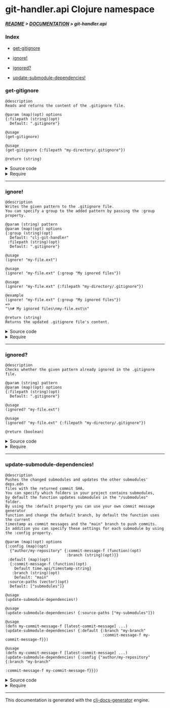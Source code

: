 
# git-handler.api Clojure namespace

##### [README](../../../README.md) > [DOCUMENTATION](../../COVER.md) > git-handler.api

### Index

- [get-gitignore](#get-gitignore)

- [ignore!](#ignore)

- [ignored?](#ignored)

- [update-submodule-dependencies!](#update-submodule-dependencies)

### get-gitignore

```
@description
Reads and returns the content of the .gitignore file.
```

```
@param (map)(opt) options
{:filepath (string)(opt)
  Default: ".gitignore"}
```

```
@usage
(get-gitignore)
```

```
@usage
(get-gitignore {:filepath "my-directory/.gitignore"})
```

```
@return (string)
```

<details>
<summary>Source code</summary>

```
(defn get-gitignore
  ([]
   (get-gitignore {}))

  ([{:keys [filepath] :or {filepath gitignore.config/DEFAULT-GITIGNORE-FILEPATH}}]
   (io/read-file filepath)))
```

</details>

<details>
<summary>Require</summary>

```
(ns my-namespace (:require [git-handler.api :refer [get-gitignore]]))

(git-handler.api/get-gitignore ...)
(get-gitignore                 ...)
```

</details>

---

### ignore!

```
@description
Writes the given pattern to the .gitignore file.
You can specify a group to the added pattern by passing the :group property.
```

```
@param (string) pattern
@param (map)(opt) options
{:group (string)(opt)
  Default: "clj-git-handler"
 :filepath (string)(opt)
  Default: ".gitignore"}
```

```
@usage
(ignore! "my-file.ext")
```

```
@usage
(ignore! "my-file.ext" {:group "My ignored files"})
```

```
@usage
(ignore! "my-file.ext" {:filepath "my-directory/.gitignore"})
```

```
@example
(ignore! "my-file.ext" {:group "My ignored files"})
=>
"\n# My ignored files\nmy-file.ext\n"
```

```
@return (string)
Returns the updated .gitignore file's content.
```

<details>
<summary>Source code</summary>

```
(defn ignore!
  ([pattern]
   (ignore! pattern {}))

  ([pattern {:keys [group] :or {group "clj-git-handler"} :as options}]
   (let [gitignore (gitignore.env/get-gitignore options)]
        (letfn [(group-exists?    [group]     (string/contains-part? gitignore (str "# "group)))
                (write-gitignore! [gitignore] (println (str "clj-git-handler adding pattern to .gitignore: \""pattern"\""))
                                              (io/write-file! ".gitignore" gitignore {:create? true})
                                              (return gitignore))]
               (cond (gitignore.env/ignored? pattern options)
                     (return gitignore)
                     (group-exists? group)
                     (let [gitignore (str (string/to-first-occurence gitignore (str "# "group))
                                          (str "\n"pattern)
                                          (string/after-first-occurence gitignore (str "# "group)))]
                          (write-gitignore! gitignore))
                     :else
                     (let [gitignore (str (string/ends-with! gitignore "\n")
                                          (str "\n# "group"\n"pattern"\n"))]
                          (write-gitignore! gitignore)))))))
```

</details>

<details>
<summary>Require</summary>

```
(ns my-namespace (:require [git-handler.api :refer [ignore!]]))

(git-handler.api/ignore! ...)
(ignore!                 ...)
```

</details>

---

### ignored?

```
@description
Checks whether the given pattern already ignored in the .gitignore file.
```

```
@param (string) pattern
@param (map)(opt) options
{:filepath (string)(opt)
  Default: ".gitignore"}
```

```
@usage
(ignored? "my-file.ext")
```

```
@usage
(ignored? "my-file.ext" {:filepath "my-directory/.gitignore"})
```

```
@return (boolean)
```

<details>
<summary>Source code</summary>

```
(defn ignored?
  ([pattern]
   (ignored? pattern {}))

  ([pattern options]
   (string/contains-part? (get-gitignore options)
                          (str "\n"pattern"\n"))))
```

</details>

<details>
<summary>Require</summary>

```
(ns my-namespace (:require [git-handler.api :refer [ignored?]]))

(git-handler.api/ignored? ...)
(ignored?                 ...)
```

</details>

---

### update-submodule-dependencies!

```
@description
Pushes the changed submodules and updates the other submodules' deps.edn
files with the returned commit SHA.
You can specify which folders in your project contains submodules,
by default the function updates submodules in the "/submodules" folder.
By using the :default property you can use your own commit message generator
function and change the default branch, by default the function uses the current
timestamp as commit messages and the "main" branch to push commits.
In addition you can specify these settings for each submodule by using
the :config property.
```

```
@param (map)(opt) options
{:config (map)(opt)
  {"author/my-repository" {:commit-message-f (function)(opt)
                           :branch (string)(opt)}}
 :default (map)(opt)
  {:commit-message-f (function)(opt)
    Default time.api/timestamp-string}
   :branch (string)(opt)
    Default: "main"
 :source-paths (vector)(opt)
  Default: ["submodules"]}
```

```
@usage
(update-submodule-dependencies!)
```

```
@usage
(update-submodule-dependencies! {:source-paths ["my-submodules"]})
```

```
@usage
(defn my-commit-message-f [latest-commit-message] ...)
(update-submodule-dependencies! {:default {:branch "my-branch"
                                           :commit-message-f my-commit-message-f}})
```

```
@usage
(defn my-commit-message-f [latest-commit-message] ...)
(update-submodule-dependencies! {:config {"author/my-repository" {:branch "my-branch"
                                                                  :commit-message-f my-commit-message-f}}})
```

<details>
<summary>Source code</summary>

```
(defn update-submodule-dependencies!
  ([]
   (update-submodule-dependencies! {}))

  ([options]
   (try (do (detector.side-effects/detect-submodules!    options)
            (reader.side-effects/read-submodules!        options)
            (builder.side-effects/build-dependency-tree! options)
            (updater.side-effects/update-submodules!     options))
        (catch Exception e nil))))
```

</details>

<details>
<summary>Require</summary>

```
(ns my-namespace (:require [git-handler.api :refer [update-submodule-dependencies!]]))

(git-handler.api/update-submodule-dependencies! ...)
(update-submodule-dependencies!                 ...)
```

</details>

---

This documentation is generated with the [clj-docs-generator](https://github.com/bithandshake/clj-docs-generator) engine.

